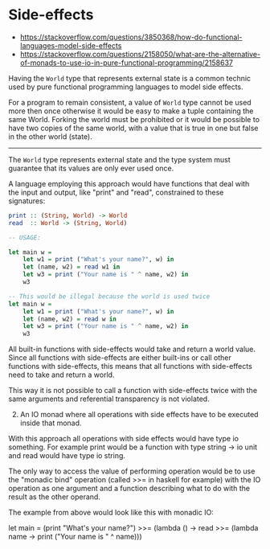 # Side-effects

- https://stackoverflow.com/questions/3850368/how-do-functional-languages-model-side-effects
- https://stackoverflow.com/questions/2158050/what-are-the-alternative-of-monads-to-use-io-in-pure-functional-programming/2158637

Having the `World` type that represents external state is a common technic used by pure functional programming languages to model side effects.

For a program to remain consistent, a value of `World` type cannot be used more then once otherwise it would be easy to make a tuple containing the same World. Forking the world must be prohibited or it would be possible to have two copies of the same world, with a value that is true in one but false in the other world (state).

---

The `World` type represents external state and the type system must guarantee that its values are only ever used once.

A language employing this approach would have functions that deal with the input and output, like "print" and "read", constrained to these signatures:

```hs
print :: (String, World) -> World
read  :: World -> (String, World)

-- USAGE:

let main w =
    let w1 = print ("What's your name?", w) in
    let (name, w2) = read w1 in
    let w3 = print ("Your name is " ^ name, w2) in
    w3

-- This would be illegal because the world is used twice
let main w =
    let w1 = print ("What's your name?", w) in
    let (name, w2) = read w in
    let w3 = print ("Your name is " ^ name, w2) in
    w3
```

All built-in functions with side-effects would take and return a world value. Since all functions with side-effects are either built-ins or call other functions with side-effects, this means that all functions with side-effects need to take and return a world.

This way it is not possible to call a function with side-effects twice with the same arguments and referential transparency is not violated.

2) An IO monad where all operations with side effects have to be executed inside that monad.

With this approach all operations with side effects would have type io something. For example print would be a function with type string -> io unit and read would have type io string.

The only way to access the value of performing operation would be to use the "monadic bind" operation (called >>= in haskell for example) with the IO operation as one argument and a function describing what to do with the result as the other operand.

The example from above would look like this with monadic IO:

let main =
  (print "What's your name?") >>=
  (lambda () -> read >>=
  (lambda name -> print ("Your name is " ^ name)))
